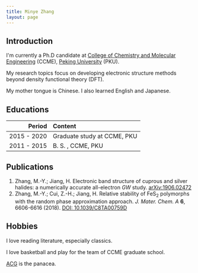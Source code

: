 ```yaml
---
title: Minye Zhang
layout: page
---
```


## Introduction

I'm currently a Ph.D candidate at [College of Chemistry and Molecular Engineering](http://www.chem.pku.edu.cn/en/) (CCME), [Peking University](https://en.wikipedia.org/wiki/Peking_University) (PKU).

My research topics focus on developing electronic structure methods beyond density functional theory (DFT).

My mother tongue is Chinese. I also learned English and Japanese.

## Educations

|      Period | Content                     |
| ----------: | :-------------------------- |
| 2015 - 2020 | Graduate study at CCME, PKU |
| 2011 - 2015 | B. S. , CCME, PKU           |

## Publications

1. Zhang, M.-Y.; Jiang, H. Electronic band structure of cuprous and silver halides: a numerically accurate all-electron *GW* study. [arXiv:1906.02472](https://arxiv.org/abs/1906.02472)
2. Zhang, M.-Y.; Cui, Z.-H.; Jiang, H. Relative stability of FeS<sub>2</sub> polymorphs with the random phase approximation approach. *J. Mater. Chem. A* **6**, 6606-6616 (2018). [DOI: 10.1039/C8TA00759D](https://dx.doi.org/10.1039/C8TA00759D)

## Hobbies

I love reading literature, especially classics.

I love basketball and play for the team of CCME graduate school.

[ACG](https://zh.wikipedia.org/wiki/ACG) is the panacea.
